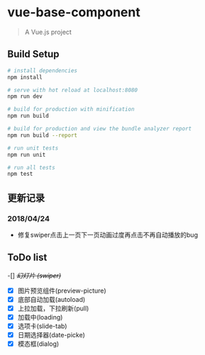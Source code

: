 # vue-base-component

> A Vue.js project

## Build Setup

``` bash
# install dependencies
npm install

# serve with hot reload at localhost:8080
npm run dev

# build for production with minification
npm run build

# build for production and view the bundle analyzer report
npm run build --report

# run unit tests
npm run unit

# run all tests
npm test
```
## 更新记录

### 2018/04/24
- 修复swiper点击上一页下一页动画过度再点击不再自动播放的bug

## ToDo list

-[] ~~<i>幻灯片 (swiper)</i>~~
-[x] 图片预览组件(preview-picture)
-[x] 底部自动加载(autoload)
-[x] 上拉加载，下拉刷新(pull)
-[x] 加载中(loading)
-[x] 选项卡(slide-tab)
-[x] 日期选择器(date-picke)
-[x] 模态框(dialog)
